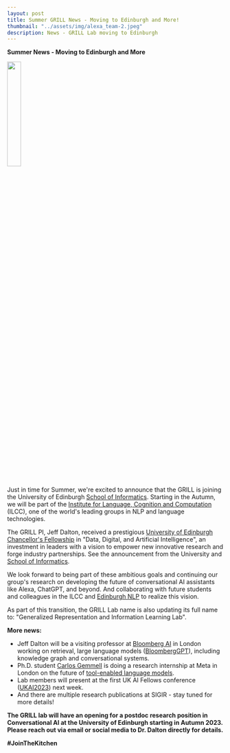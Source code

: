 ```yaml
---
layout: post
title: Summer GRILL News - Moving to Edinburgh and More!
thumbnail: "../assets/img/alexa_team-2.jpeg"
description: News - GRILL Lab moving to Edinburgh
---
```


<strong>Summer News - Moving to Edinburgh and More</strong>

<img src="https://media.inf.ed.ac.uk/infweb/logos/Informatics_Uni_vertical.png" height="25%" width="25%">

Just in time for Summer, we're excited to announce that the GRILL is joining the University of Edinburgh [School of Informatics](https://www.ed.ac.uk/informatics). Starting in the Autumn, we will be part of the [Institute for Language, Cognition and Computation](https://web.inf.ed.ac.uk/ilcc) (ILCC), one of the world's leading groups in NLP and language technologies. 

The GRILL PI, Jeff Dalton, received a prestigious [University of Edinburgh Chancellor's Fellowship](https://www.ed.ac.uk/news/2023/fellowships-recognise-pioneering-research-talent) in "Data, Digital, and Artificial Intelligence", an investment in leaders with a vision to empower new innovative research and forge industry partnerships. See the announcement from the University and [School of Informatics](https://www.ed.ac.uk/informatics/news-events/news/2023/school-of-informatics-chancellors-fellows-2023). 

We look forward to being part of these ambitious goals and continuing our group's research on developing the future of conversational AI assistants like Alexa, ChatGPT, and beyond. And collaborating with future students and colleagues in the ILCC and [Edinburgh NLP](https://edinburghnlp.inf.ed.ac.uk/) to realize this vision. 

As part of this transition, the GRILL Lab name is also updating its full name to: "Generalized Representation and Information Learning Lab".

<strong>More news:</strong>
- Jeff Dalton will be a visiting professor at [Bloomberg AI](https://www.bloomberg.com/company/values/tech-at-bloomberg/artificial-intelligence-ai/) in London working on retrieval, large language models ([BloombergGPT](https://www.bloomberg.com/company/press/bloomberggpt-50-billion-parameter-llm-tuned-finance/)), including knowledge graph and conversational systems.
- Ph.D. student [Carlos Gemmell](https://carlos-gemmell.github.io/) is doing a research internship at Meta in London on the future of [tool-enabled language models](https://arxiv.org/abs/2302.04761).
- Lab members will present at the first UK AI Fellows conference ([UKAI2023](https://uk-ai.org/ukai2023/)) next week.
- And there are multiple research publications at SIGIR - stay tuned for more details!

<strong>The GRILL lab will have an opening for a postdoc research position in Conversational AI at the University of Edinburgh starting in Autumn 2023. Please reach out via email or social media to Dr. Dalton directly for details.<strong>


**#JoinTheKitchen** 
